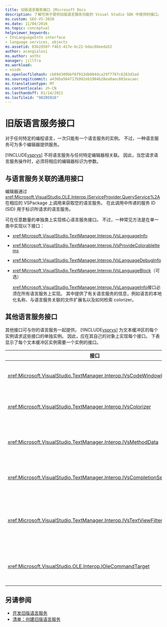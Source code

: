 ```yaml
---
title: 旧版语言服务接口 |Microsoft Docs
description: 了解可用于提供旧版语言服务功能的 Visual Studio SDK 中提供的接口。
ms.custom: SEO-VS-2020
ms.date: 11/04/2016
ms.topic: conceptual
helpviewer_keywords:
- IVsLanguageInfo interface
- language services, objects
ms.assetid: 03b2d507-f463-417e-bc22-bdac68eeda52
author: acangialosi
ms.author: anthc
manager: jillfra
ms.workload:
- vssdk
ms.openlocfilehash: cb694389bbf6f913db084dca29f7787c6283d3ad
ms.sourcegitcommit: a436ba564717b992eb1984b28ea0aec801eacaec
ms.translationtype: MT
ms.contentlocale: zh-CN
ms.lasthandoff: 01/14/2021
ms.locfileid: "98205016"
---
```

# <a name="legacy-language-service-interfaces"></a>旧版语言服务接口
对于任何特定的编程语言，一次只能有一个语言服务的实例。 不过，一种语言服务可为多个编辑器提供服务。

 [!INCLUDE[vsprvs](../../code-quality/includes/vsprvs_md.md)] 不将语言服务与任何特定编辑器相关联。 因此，当您请求语言服务操作时，必须将相应的编辑器标识为参数。

## <a name="common-interfaces-associated-with-language-services"></a>与语言服务关联的通用接口
 编辑器通过 <xref:Microsoft.VisualStudio.OLE.Interop.IServiceProvider.QueryService%2A> 在相应的 VSPackage 上调用来获取您的语言服务。 在此调用中传递的服务 ID (SID) 用于标识所请求的语言服务。

 可在任意数量的单独类上实现核心语言服务接口。 不过，一种常见方法是在单一类中实现以下接口：

- <xref:Microsoft.VisualStudio.TextManager.Interop.IVsLanguageInfo>

- <xref:Microsoft.VisualStudio.TextManager.Interop.IVsProvideColorableItems>

- <xref:Microsoft.VisualStudio.TextManager.Interop.IVsLanguageDebugInfo>

- <xref:Microsoft.VisualStudio.TextManager.Interop.IVsLanguageBlock>（可选）

  <xref:Microsoft.VisualStudio.TextManager.Interop.IVsLanguageInfo>接口必须在所有语言服务上实现。 其中提供了有关语言服务的信息，例如语言的本地化名称、与语言服务关联的文件扩展名以及如何检索 colorizer。

## <a name="additional-language-service-interfaces"></a>其他语言服务接口
 其他接口可与你的语言服务一起提供。 [!INCLUDE[vsprvs](../../code-quality/includes/vsprvs_md.md)] 为文本缓冲区的每个实例请求这些接口的单独实例。 因此，应在其自己的对象上实现每个接口。 下表显示了每个文本缓冲区实例需要一个实例的接口。

|接口|描述|
|---------------|-----------------|
|<xref:Microsoft.VisualStudio.TextManager.Interop.IVsCodeWindowManager>|管理代码窗口装饰，如下拉栏。 可以使用方法获取此接口 <xref:Microsoft.VisualStudio.TextManager.Interop.IVsLanguageInfo.GetCodeWindowManager%2A> 。 <xref:Microsoft.VisualStudio.TextManager.Interop.IVsCodeWindowManager>每个代码窗口都有一个。|
|<xref:Microsoft.VisualStudio.TextManager.Interop.IVsColorizer>|着色语言关键字和分隔符。 可以使用方法获取此接口 <xref:Microsoft.VisualStudio.TextManager.Interop.IVsLanguageInfo.GetColorizer%2A> 。 <xref:Microsoft.VisualStudio.TextManager.Interop.IVsColorizer> 在绘制时调用。 避免计算密集型工作发生 <xref:Microsoft.VisualStudio.TextManager.Interop.IVsColorizer> ，或性能可能会降低。|
|<xref:Microsoft.VisualStudio.TextManager.Interop.IVsMethodData>|提供 IntelliSense 参数工具提示。 当语言服务识别到指示应显示方法数据的字符（如左括号）时，它会调用 <xref:Microsoft.VisualStudio.TextManager.Interop.IVsMethodTipWindow.SetMethodData%2A> 方法，通知文本视图语言服务已准备好显示参数信息工具提示。 文本视图通过使用接口的方法 <xref:Microsoft.VisualStudio.TextManager.Interop.IVsMethodData> 来获取显示工具提示所需的信息，从而回叫语言服务。|
|<xref:Microsoft.VisualStudio.TextManager.Interop.IVsCompletionSet>|提供 IntelliSense 语句完成。 当语言服务准备好显示完成列表时，它会 <xref:Microsoft.VisualStudio.TextManager.Interop.IVsTextView.UpdateCompletionStatus%2A> 在文本视图上调用方法。 然后，文本视图使用对象上的方法回调到语言服务 <xref:Microsoft.VisualStudio.TextManager.Interop.IVsCompletionSet> 。|
|<xref:Microsoft.VisualStudio.TextManager.Interop.IVsTextViewFilter>|允许使用命令处理程序修改文本视图。 实现接口的类 <xref:Microsoft.VisualStudio.TextManager.Interop.IVsTextViewFilter> 还必须实现 <xref:Microsoft.VisualStudio.OLE.Interop.IOleCommandTarget> 接口。 文本视图 <xref:Microsoft.VisualStudio.TextManager.Interop.IVsTextViewFilter> 通过查询 <xref:Microsoft.VisualStudio.OLE.Interop.IOleCommandTarget> 传递给方法的对象来检索对象 <xref:Microsoft.VisualStudio.TextManager.Interop.IVsTextView.AddCommandFilter%2A> 。 <xref:Microsoft.VisualStudio.TextManager.Interop.IVsTextViewFilter>每个视图都应有一个对象。|
|<xref:Microsoft.VisualStudio.OLE.Interop.IOleCommandTarget>|截获用户在代码窗口中键入的命令。 监视你的实现的输出 <xref:Microsoft.VisualStudio.OLE.Interop.IOleCommandTarget> ，以提供自定义完成信息和查看修改<br /><br /> 若要将您 <xref:Microsoft.VisualStudio.OLE.Interop.IOleCommandTarget> 的对象传递给文本视图，请调用 <xref:Microsoft.VisualStudio.TextManager.Interop.IVsTextView.AddCommandFilter%2A> 。|

## <a name="see-also"></a>另请参阅
- [开发旧版语言服务](../../extensibility/internals/developing-a-legacy-language-service.md)
- [清单：创建旧版语言服务](../../extensibility/internals/checklist-creating-a-legacy-language-service.md)
